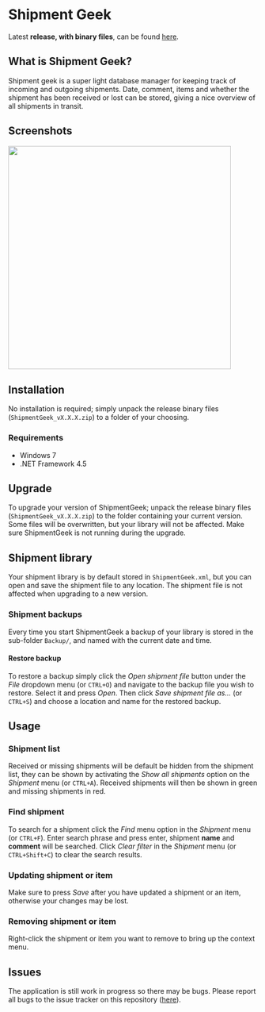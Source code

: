 ﻿# Shipment Geek
Latest **release, with binary files**, can be found [here](https://github.com/HebronNor/ShipmentGeek/releases).

## What is Shipment Geek?
Shipment geek is a super light database manager for keeping track of incoming and outgoing shipments. Date, comment, items and whether the shipment has been received or lost can be stored, giving a nice overview of all shipments in transit.

## Screenshots
<img src="https://files.uctrl.net/github/shipmentgeek/shipmentgeek_screen4.png" width="450">

## Installation
No installation is required; simply unpack the release binary files (`ShipmentGeek_vX.X.X.zip`) to a folder of your choosing.

### Requirements
* Windows 7
* .NET Framework 4.5

## Upgrade
To upgrade your version of ShipmentGeek; unpack the release binary files (`ShipmentGeek_vX.X.X.zip`) to the folder containing your current version. Some files will be overwritten, but your library will not be affected.
Make sure ShipmentGeek is not running during the upgrade.

## Shipment library
Your shipment library is by default stored in `ShipmentGeek.xml`, but you can open and save the shipment file to any location. The shipment file is not affected when upgrading to a new version.

### Shipment backups
Every time you start ShipmentGeek a backup of your library is stored in the sub-folder `Backup/`, and named with the current date and time.

#### Restore backup
To restore a backup simply click the _Open shipment file_ button under the _File_ dropdown menu (or `CTRL+O`) and navigate to the backup file you wish to restore. Select it and press _Open_.
Then click _Save shipment file as..._ (or `CTRL+S`) and choose a location and name for the restored backup.

## Usage

### Shipment list
Received or missing shipments will be default be hidden from the shipment list, they can be shown by activating the _Show all shipments_ option on the _Shipment_ menu (or `CTRL+A`).
Received shipments will then be shown in green and missing shipments in red.

### Find shipment
To search for a shipment click the _Find_ menu option in the _Shipment_ menu (or `CTRL+F`). Enter search phrase and press enter, shipment **name** and **comment** will be searched.
Click _Clear filter_ in the _Shipment_ menu (or `CTRL+Shift+C`) to clear the search results.

### Updating shipment or item
Make sure to press _Save_ after you have updated a shipment or an item, otherwise your changes may be lost.

### Removing shipment or item
Right-click the shipment or item you want to remove to bring up the context menu.

## Issues
The application is still work in progress so there may be bugs. Please report all bugs to the issue tracker on this repository ([here](https://github.com/HebronNor/ShipmentGeek/issues)).
